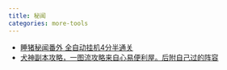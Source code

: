 ```yaml
---
title: 秘闻
categories: more-tools
---
```

- <a href="https://bbs.nga.cn/read.php?tid=20084517">睡猪秘闻番外 全自动挂机4分半通关</a>
- <a href="https://bbs.nga.cn/read.php?tid=21180658">犬神副本攻略，一图流攻略来自心易便利屋。后附自己过的阵容</a>

